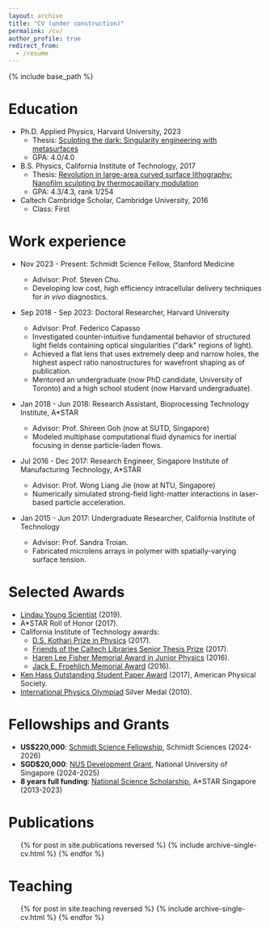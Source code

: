 ```yaml
---
layout: archive
title: "CV (under construction)"
permalink: /cv/
author_profile: true
redirect_from:
  - /resume
---
```


{% include base_path %}

Education
======
* Ph.D. Applied Physics, Harvard University, 2023
  * Thesis: [Sculpting the dark: Singularity engineering with metasurfaces](https://www.proquest.com/docview/2892615112/fulltextPDF/6CD9A7EFBA8C4A6FPQ/)
  * GPA: 4.0/4.0
* B.S. Physics, California Institute of Technology, 2017
  * Thesis: [Revolution in large-area curved surface lithography: Nanofilm sculpting by thermocapillary modulation](https://thesis.library.caltech.edu/10176/)
  * GPA: 4.3/4.3, rank 1/254
* Caltech Cambridge Scholar, Cambridge University, 2016
  * Class: First

Work experience
======
* Nov 2023 - Present: Schmidt Science Fellow, Stanford Medicine
  * Advisor: Prof. Steven Chu.
  * Developing low cost, high efficiency intracellular delivery techniques for *in vivo* diagnostics.

* Sep 2018 - Sep 2023: Doctoral Researcher, Harvard University
  * Advisor: Prof. Federico Capasso
  * Investigated counter-intuitive fundamental behavior of structured light fields containing optical singularities ("dark" regions of light).
  * Achieved a flat lens that uses extremely deep and narrow holes, the highest aspect ratio nanostructures for wavefront shaping as of publication.
  * Mentored an undergraduate (now PhD candidate, University of Toronto) and a high school student (now Harvard undergraduate).

* Jan 2018 - Jun 2018: Research Assistant, Bioprocessing Technology Institute, A*STAR
  * Advisor: Prof. Shireen Goh (now at SUTD, Singapore)
  * Modeled multiphase computational fluid dynamics for inertial focusing in dense particle-laden flows.
 
* Jul 2016 - Dec 2017: Research Engineer, Singapore Institute of Manufacturing Technology, A*STAR
  * Advisor: Prof. Wong Liang Jie (now at NTU, Singapore)
  * Numerically simulated strong-field light-matter interactions in laser-based particle acceleration.
 
* Jan 2015 - Jun 2017: Undergraduate Researcher, California Institute of Technology
  * Advisor: Prof. Sandra Troian.
  * Fabricated microlens arrays in polymer with spatially-varying surface tension.
 
Selected Awards
======
* [Lindau Young Scientist](https://www.lindau-nobel.org/) (2019).
* A*STAR Roll of Honor (2017).
* California Institute of Technology awards: 
  * [D.S. Kothari Prize in Physics](https://pma.caltech.edu/research-and-academics/physics/physics-prizes-awards/ds-kothari-prize-winners) (2017).
  * [Friends of the Caltech Libraries Senior Thesis Prize](https://library.caltech.edu/events/senior-thesis-prize) (2017).
  * [Haren Lee Fisher Memorial Award in Junior Physics](https://pma.caltech.edu/research-and-academics/physics/physics-prizes-awards/haren-lee-fisher-memorial-award-in-junior-physics-winners) (2016).
  * [Jack E. Froehlich Memorial Award](https://deans.caltech.edu/Grants_Funding/Froehlich) (2016).
* [Ken Hass Outstanding Student Paper Award](https://engage.aps.org/fiap/honors/prizes-awards/hass) (2017), American Physical Society.
* [International Physics Olympiad](https://ipho-unofficial.org/countries/SGP/individual) Silver Medal (2010). 

Fellowships and Grants
=====
- **US$220,000**: [Schmidt Science Fellowship](https://schmidtsciencefellows.org/), Schmidt Sciences (2024-2026)  
- **SGD$20,000**: [NUS Development Grant](https://www.nus.edu.sg/careers/nus-programmes/nus-programmes-scholarships/), National University of Singapore (2024-2025)  
- **8 years full funding**: [National Science Scholarship](https://www.a-star.edu.sg/Scholarships/for-undergraduate-studies/national-science-scholarship-bs), A*STAR Singapore (2013-2023)

Publications
======
  <ul>{% for post in site.publications reversed %}
    {% include archive-single-cv.html %}
  {% endfor %}</ul>
  
Teaching
======
  <ul>{% for post in site.teaching reversed %}
    {% include archive-single-cv.html %}
  {% endfor %}</ul>
  


